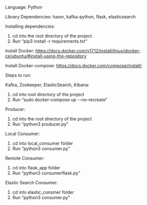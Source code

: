 Language: Python

Library Dependencies: haxor, kafka-python, flask, elasticsearch

Installing dependencies:
1. cd into the root directory of the project.
2. Run “pip3 install -r requirements.txt”

Install Docker:
https://docs.docker.com/v17.12/install/linux/docker-ce/ubuntu/#install-using-the-repository


Install Docker-compose:
https://docs.docker.com/compose/install/

Steps to run:

Kafka, Zookeeper, ElasticSearch, Kibana:
1. cd into root directory of the project
2. Run “sudo docker-compose up --no-recreate”

Producer: 
1. cd into the root directory of the project
2. Run “python3 producer.py”

Local Consumer:
1. cd into local_consumer folder
2. Run “python3 consumer.py”

Remote Consumer:
1. cd into flask_app folder
2. Run “python3 consumerflask.py”

Elastic Search Consumer:
1. cd into elastic_consmer folder
2. Run “python3 consumer.py”
